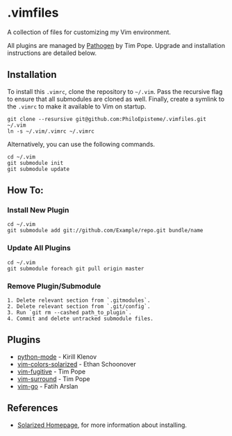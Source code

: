 # .vimfiles
A collection of files for customizing my Vim environment.

All plugins are managed by [Pathogen][pathogen] by Tim Pope. Upgrade and installation
instructions are detailed below.

## Installation
To install this `.vimrc`, clone the repository to `~/.vim`. Pass the
recursive flag to ensure that all submodules are cloned as well. Finally,
create a symlink to the `.vimrc` to make it available to Vim on startup.

    git clone --resursive git@github.com:PhiloEpisteme/.vimfiles.git ~/.vim
    ln -s ~/.vim/.vimrc ~/.vimrc

Alternatively, you can use the following commands.

    cd ~/.vim
    git submodule init
    git submodule update

## How To:

### Install New Plugin

    cd ~/.vim
    git submodule add git://github.com/Example/repo.git bundle/name

### Update All Plugins

    cd ~/.vim
    git submodule foreach git pull origin master

### Remove Plugin/Submodule

    1. Delete relevant section from `.gitmodules`.
    2. Delete relevant section from `.git/config`.
    3. Run `git rm --cashed path_to_plugin`.
    4. Commit and delete untracked submodule files.

## Plugins

- [python-mode][pymode] - Kirill Klenov
- [vim-colors-solarized][solarized] - Ethan Schoonover
- [vim-fugitive][fugitive] - Tim Pope
- [vim-surround][vimsurround] - Tim Pope
- [vim-go][vim-go] - Fatih Arslan

## References

- [Solarized Homepage][solarized_home], for more information about installing.

[pathogen]: https://github.com/tpope/vim-pathogen
[pymode]: https://github.com/klen/python-mode
[solarized]: https://github.com/altercation/vim-colors-solarized 
[fugitive]: https://github.com/tpope/vim-fugitive
[vimsurround]: https://github.com/tpope/vim-surround
[solarized_home]: http://ethanschoonover.com/solarized
[vim-go]: http://github.com/fatih/vim-go
